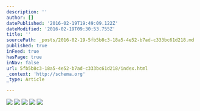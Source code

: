 ```yaml
---
description: ''
author: []
datePublished: '2016-02-19T19:49:09.122Z'
dateModified: '2016-02-19T09:30:53.755Z'
title: ''
sourcePath: _posts/2016-02-19-5fb5b8c3-18a5-4e52-b7ad-c333bc61d218.md
published: true
inFeed: true
hasPage: true
inNav: false
url: 5fb5b8c3-18a5-4e52-b7ad-c333bc61d218/index.html
_context: 'http://schema.org'
_type: Article

---
```

![](https://the-grid-user-content.s3-us-west-2.amazonaws.com/b3609679-1664-4944-9caf-547ee82d2c20.png)
![](https://the-grid-user-content.s3-us-west-2.amazonaws.com/40d59514-fa5a-45bd-8149-101f60df6692.png)
![](https://the-grid-user-content.s3-us-west-2.amazonaws.com/b0298a2f-8c78-46b5-88b5-1e7d13023d68.png)
![](https://the-grid-user-content.s3-us-west-2.amazonaws.com/aea1b699-ff11-498a-968b-c10993151416.png)
![](https://the-grid-user-content.s3-us-west-2.amazonaws.com/e58f9a84-7488-43a2-9bdb-c651831b002a.png)